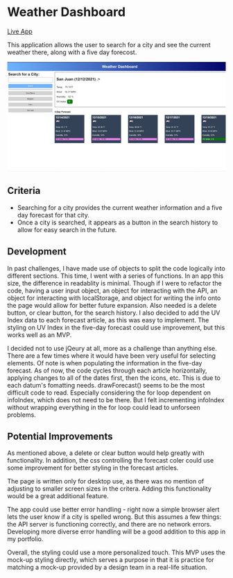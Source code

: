 # Weather Dashboard

[Live App](https://ddoherty6.github.io/06-Weather-Dashboard/)

This application allows the user to search for a city and see the current weather there, along with a five day forecost.

![Screenshot](./assets/images/screenshot.jpg) 

## Criteria

- Searching for a city provides the current weather information and a five day forecast for that city.
- Once a city is searched, it appears as a button in the search history to allow for easy search in the future.

## Development

In past challenges, I have made use of objects to split the code logically into different sections. This time, I went with a series of functions. In an app this size, the difference in readablity is minimal. Though if I were to refactor the code, having a user input object, an object for interacting with the API, an object for interacting with localStorage, and object for writing the info onto the page would allow for better future expansion. Also needed is a delete button, or clear button, for the search history. I also decided to add the UV Index data to each forecast article, as this was easy to implement. The styling on UV Index in the five-day forecast could use improvement, but this works well as an MVP.

I decided not to use jQeury at all, more as a challenge than anything else. There are a few times where it would have been very useful for selecting elements. Of note is when populating the information in the five-day forecast. As of now, the code cycles through each article horizontally, applying changes to all of the dates first, then the icons, etc. This is due to each datum's fomatting needs. drawForecast() seems to be the most difficult code to read. Especially considering the for loop dependent on infoIndex, which does not need to be there. But I felt incrementing infoIndex without wrapping everything in the for loop could lead to unforseen problems.

## Potential Improvements

As mentioned above, a delete or clear button would help greatly with functionality. In addition, the css controlling the forecast coler could use some improvement for better styling in the forecast articles. 

The page is written only for desktop use, as there was no mention of adjusting to smaller screen sizes in the critera. Adding this functionality would be a great additional feature.

The app could use better error handling - right now a simple browser alert lets the user know if a city is spelled wrong. But this assumes a few things: the API server is functioning correctly, and there are no network errors. Developing more diverse error handling will be a good addition to this app in my portfolio.

Overall, the styling could use a more personalized touch. This MVP uses the mock-up styling directly, which serves a purpose in that it is practice for matching a mock-up provided by a design team in a real-life situation.